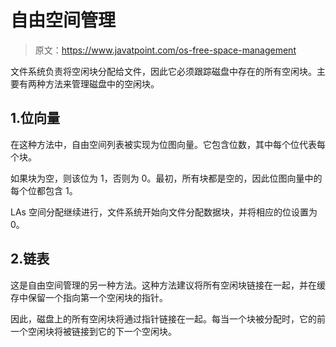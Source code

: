 # 自由空间管理

> 原文：<https://www.javatpoint.com/os-free-space-management>

文件系统负责将空闲块分配给文件，因此它必须跟踪磁盘中存在的所有空闲块。主要有两种方法来管理磁盘中的空闲块。

## 1.位向量

在这种方法中，自由空间列表被实现为位图向量。它包含位数，其中每个位代表每个块。

如果块为空，则该位为 1，否则为 0。最初，所有块都是空的，因此位图向量中的每个位都包含 1。

LAs 空间分配继续进行，文件系统开始向文件分配数据块，并将相应的位设置为 0。

## 2.链表

这是自由空间管理的另一种方法。这种方法建议将所有空闲块链接在一起，并在缓存中保留一个指向第一个空闲块的指针。

因此，磁盘上的所有空闲块将通过指针链接在一起。每当一个块被分配时，它的前一个空闲块将被链接到它的下一个空闲块。